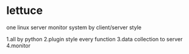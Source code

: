 # lettuce
one linux server monitor system by client/server style

1.all by python
2.plugin style every function
3.data collection to server
4.monitor 
